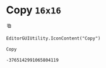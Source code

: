 # Copy `16x16`
<img src="/img/Copy.png" width=16 height=16>

``` CSharp
EditorGUIUtility.IconContent("Copy")
```
```
Copy
```
```
-3765142991065804119
```
